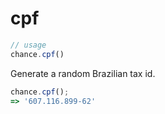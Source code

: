 # cpf

```js
// usage
chance.cpf()
```

Generate a random Brazilian tax id.

```js
chance.cpf();
=> '607.116.899-62'
```
